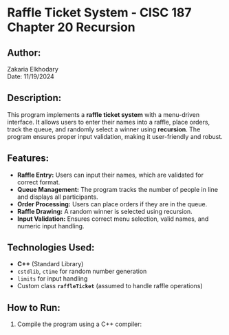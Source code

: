 # Raffle Ticket System - CISC 187 Chapter 20 Recursion

## Author:
Zakaria Elkhodary  
Date: 11/19/2024  

## Description:
This program implements a **raffle ticket system** with a menu-driven interface. It allows users to enter their names into a raffle, place orders, track the queue, and randomly select a winner using **recursion**. The program ensures proper input validation, making it user-friendly and robust.

## Features:
- **Raffle Entry:** Users can input their names, which are validated for correct format.
- **Queue Management:** The program tracks the number of people in line and displays all participants.
- **Order Processing:** Users can place orders if they are in the queue.
- **Raffle Drawing:** A random winner is selected using recursion.
- **Input Validation:** Ensures correct menu selection, valid names, and numeric input handling.

## Technologies Used:
- **C++** (Standard Library)
- `cstdlib`, `ctime` for random number generation
- `limits` for input handling
- Custom class **`raffleTicket`** (assumed to handle raffle operations)

## How to Run:
1. Compile the program using a C++ compiler:
